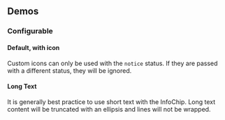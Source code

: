 <script setup>
import ChipWithIcon from '@/../component-demos/chip/examples/ChipWithIcon.vue';
import ChipWithLongText from '@/../component-demos/chip/examples/ChipWithLongText.vue';
import { CdxChip } from '@wikimedia/codex';

const controlsConfig = [
	{
		name: 'icon',
		type: 'icon'
	},
	{
		name: 'status',
		type: 'radio',
		options: [ 'notice', 'warning', 'error', 'success' ],
	},
	{
		name: 'default',
		type: 'slot',
		default: 'Info Chip'
	}
];
</script>

## Demos

### Configurable

<cdx-demo-wrapper :controls-config="controlsConfig" :show-generated-code="true">

<template v-slot:demo="{ propValues, slotValues }" :show-generated-code="true">
<cdx-chip v-bind="propValues">
	{{ slotValues.default }}
</cdx-chip>
</template>

</cdx-demo-wrapper>

#### Default, with icon
Custom icons can only be used with the `notice` status. If they are passed with a different status, they will be ignored.

<cdx-demo-wrapper>
<template v-slot:demo>
<chip-with-icon />
</template>

<template v-slot:code>

<<< @/../component-demos/chip/examples/ChipWithIcon.vue

</template>
</cdx-demo-wrapper>

#### Long Text
It is generally best practice to use short text with the InfoChip. Long text content will be truncated with an ellipsis and lines will not be wrapped.

<cdx-demo-wrapper>
<template v-slot:demo>
<chip-with-long-text />
</template>
</cdx-demo-wrapper>